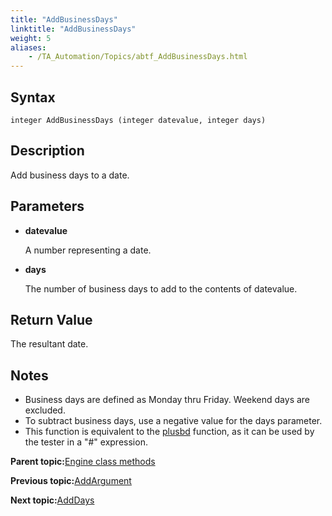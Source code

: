 ```yaml
--- 
title: "AddBusinessDays"
linktitle: "AddBusinessDays"
weight: 5
aliases: 
    - /TA_Automation/Topics/abtf_AddBusinessDays.html
---
```


## Syntax

`integer AddBusinessDays (integer datevalue, integer days)`

## Description

Add business days to a date.

## Parameters

-   **datevalue**

    A number representing a date.

-   **days**

    The number of business days to add to the contents of datevalue.


## Return Value

The resultant date.

## Notes

-   Business days are defined as Monday thru Friday. Weekend days are excluded.
-   To subtract business days, use a negative value for the days parameter.
-   This function is equivalent to the [plusbd](/TA_Automation/Topics/Expressions_functions_plusbd.html) function, as it can be used by the tester in a "\#" expression.

**Parent topic:**[Engine class methods](/TA_Automation/Topics/abtf_Engine_classes.html)

**Previous topic:**[AddArgument](/TA_Automation/Topics/abtf_AddArgument.html)

**Next topic:**[AddDays](/TA_Automation/Topics/abtf_AddDays.html)

